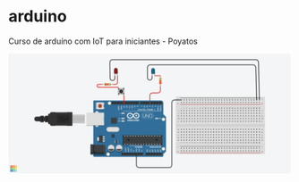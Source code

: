 # arduino
Curso de arduíno com IoT para iniciantes - Poyatos

<img src='assets/images/placa-aula01.png' alt='' />
